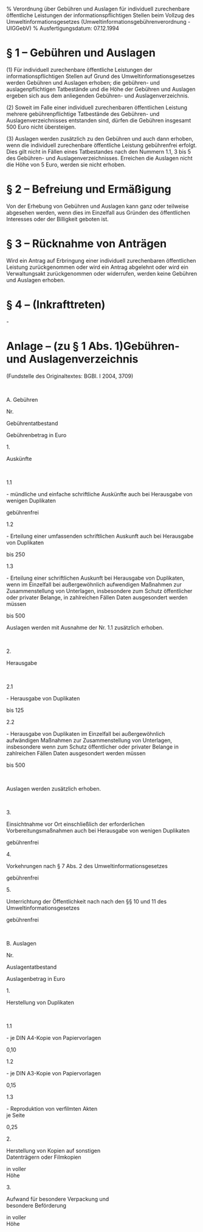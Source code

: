 % Verordnung über Gebühren und Auslagen für individuell zurechenbare öffentliche Leistungen der informationspflichtigen Stellen beim Vollzug des Umweltinformationsgesetzes  (Umweltinformationsgebührenverordnung - UIGGebV)
% Ausfertigungsdatum: 07.12.1994
 
# § 1 – Gebühren und Auslagen

(1) Für individuell zurechenbare öffentliche Leistungen der informationspflichtigen Stellen auf Grund des Umweltinformationsgesetzes werden Gebühren und Auslagen erhoben; die gebühren- und auslagenpflichtigen Tatbestände und die Höhe der Gebühren und Auslagen ergeben sich aus dem anliegenden Gebühren- und Auslagenverzeichnis.

(2) Soweit im Falle einer individuell zurechenbaren öffentlichen Leistung mehrere gebührenpflichtige Tatbestände des Gebühren- und Auslagenverzeichnisses entstanden sind, dürfen die Gebühren insgesamt 500 Euro nicht übersteigen.

(3) Auslagen werden zusätzlich zu den Gebühren und auch dann erhoben, wenn die individuell zurechenbare öffentliche Leistung gebührenfrei erfolgt. Dies gilt nicht in Fällen eines Tatbestandes nach den Nummern 1.1, 3 bis 5 des Gebühren- und Auslagenverzeichnisses. Erreichen die Auslagen nicht die Höhe von 5 Euro, werden sie nicht erhoben.

# § 2 – Befreiung und Ermäßigung

Von der Erhebung von Gebühren und Auslagen kann ganz oder teilweise abgesehen werden, wenn dies im Einzelfall aus Gründen des öffentlichen Interesses oder der Billigkeit geboten ist.

# § 3 – Rücknahme von Anträgen

Wird ein Antrag auf Erbringung einer individuell zurechenbaren öffentlichen Leistung zurückgenommen oder wird ein Antrag abgelehnt oder wird ein Verwaltungsakt zurückgenommen oder widerrufen, werden keine Gebühren und Auslagen erhoben.

# § 4 – (Inkrafttreten)

\-

# Anlage – (zu § 1 Abs. 1)Gebühren- und Auslagenverzeichnis

(Fundstelle des Originaltextes: BGBl. I 2004, 3709)

  

 

A. Gebühren

Nr.

Gebührentatbestand

Gebührenbetrag in Euro

1\.

Auskünfte

 

1.1

\- mündliche und einfache schriftliche Auskünfte auch bei Herausgabe von wenigen Duplikaten

gebührenfrei

1.2

\- Erteilung einer umfassenden schriftlichen Auskunft auch bei Herausgabe von Duplikaten

bis 250

1.3

\- Erteilung einer schriftlichen Auskunft bei Herausgabe von Duplikaten, wenn im Einzelfall bei außergewöhnlich aufwendigen Maßnahmen zur Zusammenstellung von Unterlagen, insbesondere zum Schutz öffentlicher oder privater Belange, in zahlreichen Fällen Daten ausgesondert werden müssen

bis 500

Auslagen werden mit Ausnahme der Nr. 1.1 zusätzlich erhoben.

 

2\.

Herausgabe

 

2.1

\- Herausgabe von Duplikaten

bis 125

2.2

\- Herausgabe von Duplikaten im Einzelfall bei außergewöhnlich aufwändigen Maßnahmen zur Zusammenstellung von Unterlagen, insbesondere wenn zum Schutz öffentlicher oder privater Belange in zahlreichen Fällen Daten ausgesondert werden müssen

bis 500

 

Auslagen werden zusätzlich erhoben.

 

3\.

Einsichtnahme vor Ort einschließlich der erforderlichen Vorbereitungsmaßnahmen auch bei Herausgabe von wenigen Duplikaten

gebührenfrei

4\.

Vorkehrungen nach § 7 Abs. 2 des Umweltinformationsgesetzes

gebührenfrei

5\.

Unterrichtung der Öffentlichkeit nach nach den §§ 10 und 11 des Umweltinformationsgesetzes

gebührenfrei

 

B. Auslagen

Nr.

Auslagentatbestand

Auslagenbetrag in Euro

1\.

Herstellung von Duplikaten

 

1.1

\- je DIN A4-Kopie von Papiervorlagen

0,10

1.2

\- je DIN A3-Kopie von Papiervorlagen

0,15

1.3

\- Reproduktion von verfilmten Akten  
je Seite

0,25

2\.

Herstellung von Kopien auf sonstigen  
Datenträgern oder Filmkopien

in voller  
Höhe

3\.

Aufwand für besondere Verpackung und  
besondere Beförderung

in voller  
Höhe
